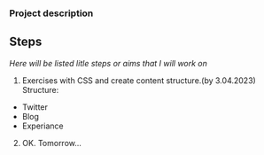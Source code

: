 ### Project description

## Steps
*Here will be listed litle steps or aims that I will work on*

1. Exercises with CSS and create content structure.(by 3.04.2023)
Structure:
- Twitter
- Blog
- Experiance

2. OK. Tomorrow...



